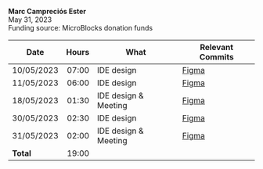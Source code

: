 **Marc Campreciós Ester**  
May 31, 2023  
Funding source: MicroBlocks donation funds

| Date       | Hours | What | Relevant Commits |
|------------|------:|------|-----|
| 10/05/2023 | 07:00 | IDE design | [Figma](https://www.figma.com/file/vD9oHj4VToLboKn2UMiLDD/MicroBlocks-Design-v01?node-id=1120%3A171&t=SpXL9G3uUjLaMm3R-1) |
| 11/05/2023 | 06:00 | IDE design | [Figma](https://www.figma.com/file/vD9oHj4VToLboKn2UMiLDD/MicroBlocks-Design-v01?node-id=1120%3A171&t=SpXL9G3uUjLaMm3R-1) |
| 18/05/2023 | 01:30 | IDE design & Meeting | [Figma](https://www.figma.com/file/vD9oHj4VToLboKn2UMiLDD/MicroBlocks-Design-v01?node-id=1120%3A171&t=SpXL9G3uUjLaMm3R-1) |
| 30/05/2023 | 02:30 | IDE design | [Figma](https://www.figma.com/file/vD9oHj4VToLboKn2UMiLDD/MicroBlocks-Design-v01?node-id=1120%3A171&t=SpXL9G3uUjLaMm3R-1) |
| 31/05/2023 | 02:00 | IDE design & Meeting | [Figma](https://www.figma.com/file/vD9oHj4VToLboKn2UMiLDD/MicroBlocks-Design-v01?node-id=1120%3A171&t=SpXL9G3uUjLaMm3R-1) |
| **Total**  | 19:00 | |
